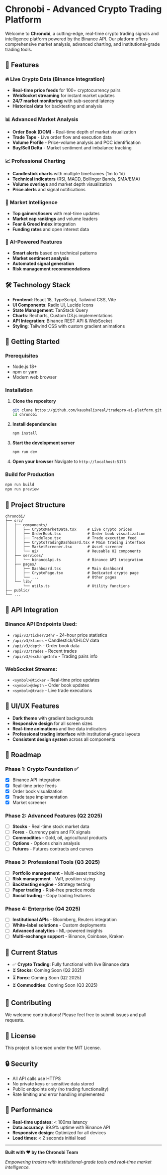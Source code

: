 # Chronobi - Advanced Crypto Trading Platform

Welcome to **Chronobi**, a cutting-edge, real-time crypto trading signals and intelligence platform powered by the Binance API. Our platform offers comprehensive market analysis, advanced charting, and institutional-grade trading tools.

## 🚀 Features

### 🔥 **Live Crypto Data (Binance Integration)**
- **Real-time price feeds** for 100+ cryptocurrency pairs
- **WebSocket streaming** for instant market updates
- **24/7 market monitoring** with sub-second latency
- **Historical data** for backtesting and analysis

### 📊 **Advanced Market Analysis**
- **Order Book (DOM)** - Real-time depth of market visualization
- **Trade Tape** - Live order flow and execution data
- **Volume Profile** - Price-volume analysis and POC identification
- **Buy/Sell Delta** - Market sentiment and imbalance tracking

### 📈 **Professional Charting**
- **Candlestick charts** with multiple timeframes (1m to 1d)
- **Technical indicators** (RSI, MACD, Bollinger Bands, SMA/EMA)
- **Volume overlays** and market depth visualization
- **Price alerts** and signal notifications

### 🎯 **Market Intelligence**
- **Top gainers/losers** with real-time updates
- **Market cap rankings** and volume leaders
- **Fear & Greed Index** integration
- **Funding rates** and open interest data

### 🤖 **AI-Powered Features**
- **Smart alerts** based on technical patterns
- **Market sentiment analysis** 
- **Automated signal generation**
- **Risk management recommendations**

## 🛠 **Technology Stack**

- **Frontend**: React 18, TypeScript, Tailwind CSS, Vite
- **UI Components**: Radix UI, Lucide Icons
- **State Management**: TanStack Query
- **Charts**: Recharts, Custom D3.js implementations
- **API Integration**: Binance REST API & WebSocket
- **Styling**: Tailwind CSS with custom gradient animations

## 🚀 **Getting Started**

### Prerequisites
- Node.js 18+ 
- npm or yarn
- Modern web browser

### Installation

1. **Clone the repository**
   ```bash
   git clone https://github.com/kaushalisreal/tradepro-ai-platform.git
   cd chronobi
   ```

2. **Install dependencies**
   ```bash
   npm install
   ```

3. **Start the development server**
   ```bash
   npm run dev
   ```

4. **Open your browser**
   Navigate to `http://localhost:5173`

### Build for Production
```bash
npm run build
npm run preview
```

## 📁 **Project Structure**

```
chronobi/
├── src/
│   ├── components/
│   │   ├── CryptoMarketData.tsx     # Live crypto prices
│   │   ├── OrderBook.tsx            # Order book visualization
│   │   ├── TradeTape.tsx            # Trade execution feed
│   │   ├── CryptoTradingDashboard.tsx # Main trading interface
│   │   ├── MarketScreener.tsx       # Asset screener
│   │   └── ui/                      # Reusable UI components
│   ├── services/
│   │   └── binanceApi.ts            # Binance API integration
│   ├── pages/
│   │   ├── Dashboard.tsx            # Main dashboard
│   │   ├── CryptoPage.tsx           # Dedicated crypto page
│   │   └── ...                      # Other pages
│   └── lib/
│       └── utils.ts                 # Utility functions
├── public/
└── ...
```

## 🔌 **API Integration**

### Binance API Endpoints Used:
- `/api/v3/ticker/24hr` - 24-hour price statistics
- `/api/v3/klines` - Candlestick/OHLCV data
- `/api/v3/depth` - Order book data
- `/api/v3/trades` - Recent trades
- `/api/v3/exchangeInfo` - Trading pairs info

### WebSocket Streams:
- `<symbol>@ticker` - Real-time price updates
- `<symbol>@depth` - Order book updates
- `<symbol>@trade` - Live trade executions

## 🎨 **UI/UX Features**

- **Dark theme** with gradient backgrounds
- **Responsive design** for all screen sizes
- **Real-time animations** and live data indicators
- **Professional trading interface** with institutional-grade layouts
- **Consistent design system** across all components

## 🔮 **Roadmap**

### Phase 1: Crypto Foundation ✅
- [x] Binance API integration
- [x] Real-time price feeds
- [x] Order book visualization
- [x] Trade tape implementation
- [x] Market screener

### Phase 2: Advanced Features (Q2 2025)
- [ ] **Stocks** - Real-time stock market data
- [ ] **Forex** - Currency pairs and FX signals
- [ ] **Commodities** - Gold, oil, agricultural products
- [ ] **Options** - Options chain analysis
- [ ] **Futures** - Futures contracts and curves

### Phase 3: Professional Tools (Q3 2025)
- [ ] **Portfolio management** - Multi-asset tracking
- [ ] **Risk management** - VaR, position sizing
- [ ] **Backtesting engine** - Strategy testing
- [ ] **Paper trading** - Risk-free practice mode
- [ ] **Social trading** - Copy trading features

### Phase 4: Enterprise (Q4 2025)
- [ ] **Institutional APIs** - Bloomberg, Reuters integration
- [ ] **White-label solutions** - Custom deployments
- [ ] **Advanced analytics** - ML-powered insights
- [ ] **Multi-exchange support** - Binance, Coinbase, Kraken

## 🌟 **Current Status**

- ✅ **Crypto Trading**: Fully functional with live Binance data
- ⏳ **Stocks**: Coming Soon (Q2 2025)
- ⏳ **Forex**: Coming Soon (Q2 2025)  
- ⏳ **Commodities**: Coming Soon (Q3 2025)

## 🤝 **Contributing**

We welcome contributions! Please feel free to submit issues and pull requests.

## 📜 **License**

This project is licensed under the MIT License.

## 🔒 **Security**

- All API calls use HTTPS
- No private keys or sensitive data stored
- Public endpoints only (no trading functionality)
- Rate limiting and error handling implemented

## 🎯 **Performance**

- **Real-time updates**: < 100ms latency
- **Data accuracy**: 99.9% uptime with Binance API
- **Responsive design**: Optimized for all devices
- **Load times**: < 2 seconds initial load

---

**Built with ❤️ by the Chronobi Team**

*Empowering traders with institutional-grade tools and real-time market intelligence.*
